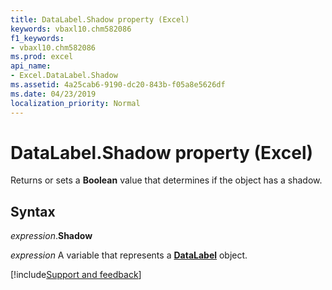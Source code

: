 ```yaml
---
title: DataLabel.Shadow property (Excel)
keywords: vbaxl10.chm582086
f1_keywords:
- vbaxl10.chm582086
ms.prod: excel
api_name:
- Excel.DataLabel.Shadow
ms.assetid: 4a25cab6-9190-dc20-843b-f05a8e5626df
ms.date: 04/23/2019
localization_priority: Normal
---
```



# DataLabel.Shadow property (Excel)

Returns or sets a **Boolean** value that determines if the object has a shadow.


## Syntax

_expression_.**Shadow**

_expression_ A variable that represents a **[DataLabel](excel.datalabel(object).md)** object.




[!include[Support and feedback](~/includes/feedback-boilerplate.md)]